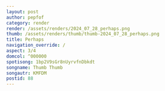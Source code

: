 ```yaml
---
layout: post
author: pepfof
category: render
render: /assets/renders/2024_07_28_perhaps.png
thumb: /assets/renders/thumb/thumb-2024_07_28_perhaps.png
title: Perhaps
navigation_override: /
aspect: 3/4
domcol: ^000000
spotisong: 1bp2V9sGr8nUyrvfnDbkdt
songname: Thumb Thumb
songautr: KMFDM
postid: 88
---
```


<!--USER BEGIN 1-->

<!--USER END 1-->

<!--more-->
<!--USER BEGIN 2-->

<!--USER END 2-->

